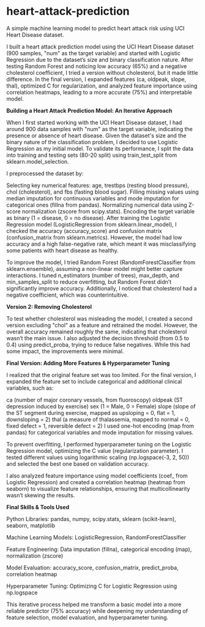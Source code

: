 # heart-attack-prediction
A simple machine learning model to predict heart attack risk using UCI Heart Disease dataset.

I built a heart attack prediction model using the UCI Heart Disease dataset (900 samples, "num" as the target variable) and started with Logistic Regression due to the dataset’s size and binary classification nature. After testing Random Forest and noticing low accuracy (65%) and a negative cholesterol coefficient, I tried a version without cholesterol, but it made little difference. In the final version, I expanded features (ca, oldpeak, slope, thal), optimized C for regularization, and analyzed feature importance using correlation heatmaps, leading to a more accurate (75%) and interpretable model.

**Building a Heart Attack Prediction Model: An Iterative Approach**

When I first started working with the UCI Heart Disease dataset, I had around 900 data samples with "num" as the target variable, indicating the presence or absence of heart disease. Given the dataset's size and the binary nature of the classification problem, I decided to use Logistic Regression as my initial model. To validate its performance, I split the data into training and testing sets (80-20 split) using train_test_split from sklearn.model_selection.

I preprocessed the dataset by:

Selecting key numerical features: age, trestbps (resting blood pressure), chol (cholesterol), and fbs (fasting blood sugar).
Filling missing values using median imputation for continuous variables and mode imputation for categorical ones (fillna from pandas).
Normalizing numerical data using Z-score normalization (zscore from scipy.stats).
Encoding the target variable as binary (1 = disease, 0 = no disease).
After training the Logistic Regression model (LogisticRegression from sklearn.linear_model), I checked the accuracy (accuracy_score) and confusion matrix (confusion_matrix from sklearn.metrics). However, the model had low accuracy and a high false-negative rate, which meant it was misclassifying some patients with heart disease as healthy.

To improve the model, I tried Random Forest (RandomForestClassifier from sklearn.ensemble), assuming a non-linear model might better capture interactions. I tuned n_estimators (number of trees), max_depth, and min_samples_split to reduce overfitting, but Random Forest didn’t significantly improve accuracy. Additionally, I noticed that cholesterol had a negative coefficient, which was counterintuitive.

**Version 2: Removing Cholesterol**

To test whether cholesterol was misleading the model, I created a second version excluding "chol" as a feature and retrained the model. However, the overall accuracy remained roughly the same, indicating that cholesterol wasn’t the main issue. I also adjusted the decision threshold (from 0.5 to 0.4) using predict_proba, trying to reduce false negatives. While this had some impact, the improvements were minimal.

**Final Version: Adding More Features & Hyperparameter Tuning**

I realized that the original feature set was too limited. For the final version, I expanded the feature set to include categorical and additional clinical variables, such as:

ca (number of major coronary vessels, from fluoroscopy)
oldpeak (ST depression induced by exercise)
sex (1 = Male, 0 = Female)
slope (slope of the ST segment during exercise, mapped as upsloping = 0, flat = 1, downsloping = 2)
thal (a measure of thalassemia, mapped to normal = 0, fixed defect = 1, reversible defect = 2)
I used one-hot encoding (map from pandas) for categorical variables and mode imputation for missing values.

To prevent overfitting, I performed hyperparameter tuning on the Logistic Regression model, optimizing the C value (regularization parameter). I tested different values using logarithmic scaling (np.logspace(-3, 2, 50)) and selected the best one based on validation accuracy.

I also analyzed feature importance using model coefficients (coef_ from Logistic Regression) and created a correlation heatmap (heatmap from seaborn) to visualize feature relationships, ensuring that multicollinearity wasn’t skewing the results.

**Final Skills & Tools Used**

Python Libraries: pandas, numpy, scipy.stats, sklearn (scikit-learn), seaborn, matplotlib

Machine Learning Models: LogisticRegression, RandomForestClassifier

Feature Engineering: Data imputation (fillna), categorical encoding (map), normalization (zscore)

Model Evaluation: accuracy_score, confusion_matrix, predict_proba, correlation heatmap

Hyperparameter Tuning: Optimizing C for Logistic Regression using np.logspace

This iterative process helped me transform a basic model into a more reliable predictor (75% accuracy) while deepening my understanding of feature selection, model evaluation, and hyperparameter tuning.
